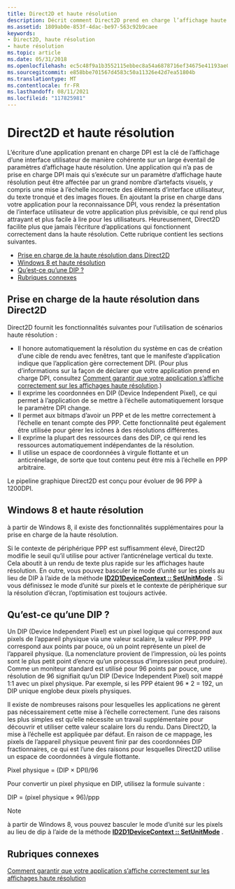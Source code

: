 ```yaml
---
title: Direct2D et haute résolution
description: Décrit comment Direct2D prend en charge l’affichage haute résolution.
ms.assetid: 1809ab0e-853f-4dac-be97-563c92b9caee
keywords:
- Direct2D, haute résolution
- haute résolution
ms.topic: article
ms.date: 05/31/2018
ms.openlocfilehash: ec5c48f9a1b3552115ebbec8a54a6878716ef34675e41193ae08fb9cb8e55bc8
ms.sourcegitcommit: e858bbe701567d4583c50a11326e42d7ea51804b
ms.translationtype: MT
ms.contentlocale: fr-FR
ms.lasthandoff: 08/11/2021
ms.locfileid: "117825981"
---
```

# <a name="direct2d-and-high-dpi"></a>Direct2D et haute résolution

L’écriture d’une application prenant en charge DPI est la clé de l’affichage d’une interface utilisateur de manière cohérente sur un large éventail de paramètres d’affichage haute résolution. Une application qui n’a pas de prise en charge DPI mais qui s’exécute sur un paramètre d’affichage haute résolution peut être affectée par un grand nombre d’artefacts visuels, y compris une mise à l’échelle incorrecte des éléments d’interface utilisateur, du texte tronqué et des images floues. En ajoutant la prise en charge dans votre application pour la reconnaissance DPI, vous rendez la présentation de l’interface utilisateur de votre application plus prévisible, ce qui rend plus attrayant et plus facile à lire pour les utilisateurs. Heureusement, Direct2D facilite plus que jamais l’écriture d’applications qui fonctionnent correctement dans la haute résolution. Cette rubrique contient les sections suivantes.

-   [Prise en charge de la haute résolution dans Direct2D](#high-dpi-support-in-direct2d)
-   [Windows 8 et haute résolution](#windows-8-and-high-dpi)
-   [Qu’est-ce qu’une DIP ?](#what-is-a-dip)
-   [Rubriques connexes](#related-topics)

## <a name="high-dpi-support-in-direct2d"></a>Prise en charge de la haute résolution dans Direct2D

Direct2D fournit les fonctionnalités suivantes pour l’utilisation de scénarios haute résolution :

-   Il honore automatiquement la résolution du système en cas de création d’une cible de rendu avec fenêtres, tant que le manifeste d’application indique que l’application gère correctement DPI. (Pour plus d’informations sur la façon de déclarer que votre application prend en charge DPI, consultez [Comment garantir que votre application s’affiche correctement sur les affichages haute résolution](how-to--size-a-window-properly-for-high-dpi-displays.md).)
-   Il exprime les coordonnées en DIP (Device Independent Pixel), ce qui permet à l’application de se mettre à l’échelle automatiquement lorsque le paramètre DPI change.
-   Il permet aux bitmaps d’avoir un PPP et de les mettre correctement à l’échelle en tenant compte des PPP. Cette fonctionnalité peut également être utilisée pour gérer les icônes à des résolutions différentes.
-   Il exprime la plupart des ressources dans des DIP, ce qui rend les ressources automatiquement indépendantes de la résolution.
-   Il utilise un espace de coordonnées à virgule flottante et un anticrénelage, de sorte que tout contenu peut être mis à l’échelle en PPP arbitraire.

Le pipeline graphique Direct2D est conçu pour évoluer de 96 PPP à 1200DPI.

## <a name="windows-8-and-high-dpi"></a>Windows 8 et haute résolution

à partir de Windows 8, il existe des fonctionnalités supplémentaires pour la prise en charge de la haute résolution.

Si le contexte de périphérique PPP est suffisamment élevé, Direct2D modifie le seuil qu’il utilise pour activer l’anticrénelage vertical du texte. Cela aboutit à un rendu de texte plus rapide sur les affichages haute résolution. En outre, vous pouvez basculer le mode d’unité sur les pixels au lieu de DIP à l’aide de la méthode [**ID2D1DeviceContext :: SetUnitMode**](/windows/win32/api/d2d1_1/nf-d2d1_1-id2d1devicecontext-setunitmode) . Si vous définissez le mode d’unité sur pixels et le contexte de périphérique sur la résolution d’écran, l’optimisation est toujours activée.

## <a name="what-is-a-dip"></a>Qu’est-ce qu’une DIP ?

Un DIP (Device Independent Pixel) est un pixel logique qui correspond aux pixels de l’appareil physique via une valeur scalaire, la valeur PPP. PPP correspond aux points par pouce, où un point représente un pixel de l’appareil physique. (La nomenclature provient de l’impression, où les points sont le plus petit point d’encre qu’un processus d’impression peut produire). Comme un moniteur standard est utilisé pour 96 points par pouce, une résolution de 96 signifiait qu’un DIP (Device Independent Pixel) soit mappé 1:1 avec un pixel physique. Par exemple, si les PPP étaient 96 \* 2 = 192, un DIP unique englobe deux pixels physiques.

Il existe de nombreuses raisons pour lesquelles les applications ne gèrent pas nécessairement cette mise à l’échelle correctement. l’une des raisons les plus simples est qu’elle nécessite un travail supplémentaire pour découvrir et utiliser cette valeur scalaire lors du rendu. Dans Direct2D, la mise à l’échelle est appliquée par défaut. En raison de ce mappage, les pixels de l’appareil physique peuvent finir par des coordonnées DIP fractionnaires, ce qui est l’une des raisons pour lesquelles Direct2D utilise un espace de coordonnées à virgule flottante.

<dl> Pixel physique = (DIP × DPI)/96  
</dl>

Pour convertir un pixel physique en DIP, utilisez la formule suivante :

<dl> DIP = (pixel physique × 96)/ppp  
</dl>

> [!Note]
>
> à partir de Windows 8, vous pouvez basculer le mode d’unité sur les pixels au lieu de dip à l’aide de la méthode [**ID2D1DeviceContext :: SetUnitMode**](/windows/win32/api/d2d1_1/nf-d2d1_1-id2d1devicecontext-setunitmode) .

 

## <a name="related-topics"></a>Rubriques connexes

<dl> <dt>

[Comment garantir que votre application s’affiche correctement sur les affichages haute résolution](how-to--size-a-window-properly-for-high-dpi-displays.md)
</dt> </dl>

 

 